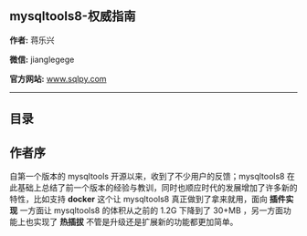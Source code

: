 ## mysqltools8-权威指南
   **作者:** 蒋乐兴

   **微信:** jianglegege

   **官方网站:** <a href="https://www.sqlpy.com" target="_blank" > www.sqlpy.com </a>
  
  ---

## 目录


## 作者序
   自第一个版本的 mysqltools 开源以来，收到了不少用户的反馈；mysqltools8 在此基础上总结了前一个版本的经验与教训，同时也顺应时代的发展增加了许多新的特性，比如支持 **docker** 这个让 mysqltools8 真正做到了拿来就用，面向 **插件实现** 一方面让 mysqltools8 的体积从之前的 1.2G 下降到了 30+MB ，另一方面功能上也实现了 **热插拔** 不管是升级还是扩展新的功能都更加简单。




